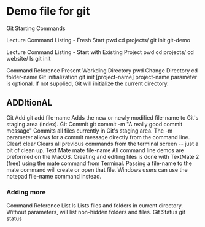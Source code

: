 # Demo file for git

Git Starting Commands
 
Lecture Command Listing - Fresh Start
pwd
cd projects/
git init git-demo
 
Lecture Command Listing - Start with Existing Project
pwd
cd projects/
cd website/
ls
git init
 
Command Reference
Present Workding Directory
pwd
Change Directory
cd folder-name
Git initialization
git init [project-name]
project-name parameter is optional. If not supplied, Git will initialize the current directory.

## ADDItionAL
Git Add
git add file-name
Adds the new or newly modified file-name to Git's staging area (index).
Git Commit
git commit -m "A really good commit message"
Commits all files currently in Git's staging area. The -m parameter allows for a commit message directly from the command line.
Clear!
clear
Clears all previous commands from the terminal screen -- just a bit of clean up.
Text Mate
mate file-name
All command line demos are preformed on the MacOS. 
Creating and editing files is done with TextMate 2 (free) 
using the mate command from Terminal. 
Passing a file-name to the mate command will create or open that file. 
Windows users can use the notepad file-name command instead.

### Adding more
Command Reference
List
ls
Lists files and folders in current directory.
 Without parameters, will list non-hidden folders and files.
Git Status
git status
